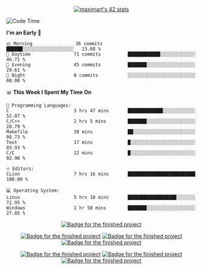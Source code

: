 <p align="center">
<a href="https://github.com/oakoudad/badge42"><img src="https://badge.mediaplus.ma/greenbinary/maximart?1337Badge=off&UM6P=off&42Network=off" alt="maximart's 42 stats" /></a>
</p>

<!--START_SECTION:waka-->
![Code Time](http://img.shields.io/badge/Code%20Time-128%20hrs%2024%20mins-blue)

**I'm an Early 🐤** 

```text
🌞 Morning                36 commits          ██████░░░░░░░░░░░░░░░░░░░   23.68 % 
🌆 Daytime                71 commits          ████████████░░░░░░░░░░░░░   46.71 % 
🌃 Evening                45 commits          ███████░░░░░░░░░░░░░░░░░░   29.61 % 
🌙 Night                  0 commits           ░░░░░░░░░░░░░░░░░░░░░░░░░   00.00 % 
```


📊 **This Week I Spent My Time On** 

```text
💬 Programming Languages: 
C                        3 hrs 47 mins       █████████████░░░░░░░░░░░░   52.07 % 
C/C++                    2 hrs 5 mins        ███████░░░░░░░░░░░░░░░░░░   28.79 % 
Makefile                 38 mins             ██░░░░░░░░░░░░░░░░░░░░░░░   08.73 % 
Text                     17 mins             █░░░░░░░░░░░░░░░░░░░░░░░░   03.93 % 
C/C                      12 mins             █░░░░░░░░░░░░░░░░░░░░░░░░   02.90 % 

🔥 Editors: 
CLion                    7 hrs 16 mins       █████████████████████████   100.00 % 

💻 Operating System: 
Linux                    5 hrs 18 mins       ██████████████████░░░░░░░   72.95 % 
Windows                  1 hr 58 mins        ███████░░░░░░░░░░░░░░░░░░   27.05 % 
```


<!--END_SECTION:waka-->
<p align="center">
<a href="https://github.com/Manomania/libft"><img src="https://raw.githubusercontent.com/ayogun/42-project-badges/refs/heads/main/badges/libftm.png" alt="Badge for the finished project" /></a>
</p>
<p align="center">
<a href="https://github.com/Manomania/ft_printf"><img src="https://raw.githubusercontent.com/ayogun/42-project-badges/refs/heads/main/badges/ft_printfm.png" alt="Badge for the finished project" /></a>
<a href="https://github.com/Manomania/Get_next_line"><img src="https://raw.githubusercontent.com/ayogun/42-project-badges/refs/heads/main/badges/get_next_linem.png" alt="Badge for the finished project" /></a>
<a href="https://github.com/Manomania/Born2beroot"><img src="https://raw.githubusercontent.com/ayogun/42-project-badges/refs/heads/main/badges/born2beroote.png" alt="Badge for the finished project" /></a>
</p>
<p align="center">
<a href="https://github.com/Manomania/minitalk"><img src="https://raw.githubusercontent.com/ayogun/42-project-badges/refs/heads/main/badges/minitalkm.png" alt="Badge for the finished project" /></a>
<a href="https://github.com/Manomania/push_swap"><img src="https://raw.githubusercontent.com/ayogun/42-project-badges/refs/heads/main/badges/push_swapm.png" alt="Badge for the finished project" /></a>
<a href="https://github.com/Manomania/so_long"><img src="https://raw.githubusercontent.com/ayogun/42-project-badges/refs/heads/main/badges/so_longm.png" alt="Badge for the finished project" /></a>
</p>
